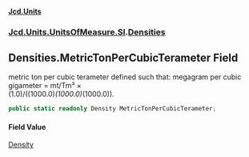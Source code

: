 #### [Jcd.Units](index.md 'index')
### [Jcd.Units.UnitsOfMeasure.SI](Jcd.Units.UnitsOfMeasure.SI.md 'Jcd.Units.UnitsOfMeasure.SI').[Densities](Densities.md 'Jcd.Units.UnitsOfMeasure.SI.Densities')

## Densities.MetricTonPerCubicTerameter Field

metric ton per cubic terameter defined such that: megagram per cubic gigameter = mt/Tm³ ×  
(1.0)/((1000.0)*(1000.0)*(1000.0)).

```csharp
public static readonly Density MetricTonPerCubicTerameter;
```

#### Field Value
[Density](Density.md 'Jcd.Units.UnitTypes.Density')